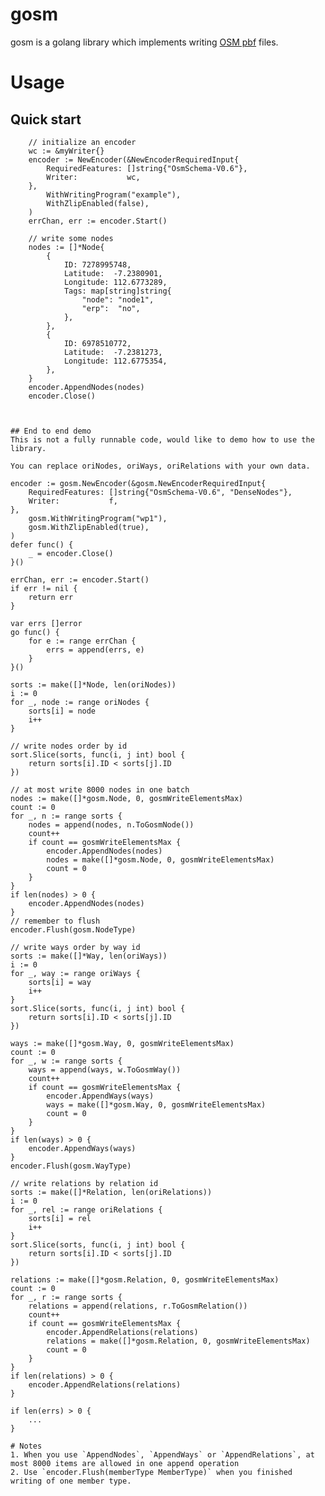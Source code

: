 # gosm
gosm is a golang library which implements writing [OSM pbf](https://wiki.openstreetmap.org/wiki/PBF_Format) files.

# Usage
## Quick start
```
	// initialize an encoder
	wc := &myWriter{}
	encoder := NewEncoder(&NewEncoderRequiredInput{
		RequiredFeatures: []string{"OsmSchema-V0.6"},
		Writer:           wc,
	},
		WithWritingProgram("example"),
		WithZlipEnabled(false),
	)
	errChan, err := encoder.Start()

	// write some nodes
	nodes := []*Node{
		{
			ID: 7278995748,
			Latitude:  -7.2380901,
			Longitude: 112.6773289,
			Tags: map[string]string{
				"node": "node1",
				"erp":  "no",
			},
		},
		{
			ID: 6978510772,
			Latitude:  -7.2381273,
			Longitude: 112.6775354,
		},
	}
	encoder.AppendNodes(nodes)
	encoder.Close()



## End to end demo
This is not a fully runnable code, would like to demo how to use the library.

You can replace oriNodes, oriWays, oriRelations with your own data.
```
	encoder := gosm.NewEncoder(&gosm.NewEncoderRequiredInput{
		RequiredFeatures: []string{"OsmSchema-V0.6", "DenseNodes"},
		Writer:           f,
	},
		gosm.WithWritingProgram("wp1"),
		gosm.WithZlipEnabled(true),
	)
	defer func() {
		_ = encoder.Close()
	}()

	errChan, err := encoder.Start()
	if err != nil {
		return err
	}

	var errs []error
	go func() {
		for e := range errChan {
			errs = append(errs, e)
		}
	}()

    sorts := make([]*Node, len(oriNodes))
	i := 0
	for _, node := range oriNodes {
		sorts[i] = node
		i++
	}
	
	// write nodes order by id 
	sort.Slice(sorts, func(i, j int) bool {
		return sorts[i].ID < sorts[j].ID
	})

    // at most write 8000 nodes in one batch
	nodes := make([]*gosm.Node, 0, gosmWriteElementsMax)
	count := 0
	for _, n := range sorts {
		nodes = append(nodes, n.ToGosmNode())
		count++
		if count == gosmWriteElementsMax {
			encoder.AppendNodes(nodes)
			nodes = make([]*gosm.Node, 0, gosmWriteElementsMax)
			count = 0
		}
	}
	if len(nodes) > 0 {
		encoder.AppendNodes(nodes)
	}
	// remember to flush
	encoder.Flush(gosm.NodeType)

    // write ways order by way id
	sorts := make([]*Way, len(oriWays))
	i := 0
	for _, way := range oriWays {
		sorts[i] = way
		i++
	}
	sort.Slice(sorts, func(i, j int) bool {
		return sorts[i].ID < sorts[j].ID
	})

	ways := make([]*gosm.Way, 0, gosmWriteElementsMax)
	count := 0
	for _, w := range sorts {
		ways = append(ways, w.ToGosmWay())
		count++
		if count == gosmWriteElementsMax {
			encoder.AppendWays(ways)
			ways = make([]*gosm.Way, 0, gosmWriteElementsMax)
			count = 0
		}
	}
	if len(ways) > 0 {
		encoder.AppendWays(ways)
	}
	encoder.Flush(gosm.WayType)
	
	// write relations by relation id
	sorts := make([]*Relation, len(oriRelations))
	i := 0
	for _, rel := range oriRelations {
		sorts[i] = rel
		i++
	}
	sort.Slice(sorts, func(i, j int) bool {
		return sorts[i].ID < sorts[j].ID
	})

	relations := make([]*gosm.Relation, 0, gosmWriteElementsMax)
	count := 0
	for _, r := range sorts {
		relations = append(relations, r.ToGosmRelation())
		count++
		if count == gosmWriteElementsMax {
			encoder.AppendRelations(relations)
			relations = make([]*gosm.Relation, 0, gosmWriteElementsMax)
			count = 0
		}
	}
	if len(relations) > 0 {
		encoder.AppendRelations(relations)
	}

	if len(errs) > 0 {
		...
	}
```
# Notes
1. When you use `AppendNodes`, `AppendWays` or `AppendRelations`, at most 8000 items are allowed in one append operation
2. Use `encoder.Flush(memberType MemberType)` when you finished writing of one member type.
